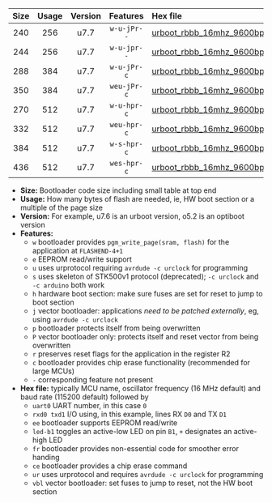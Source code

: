 |Size|Usage|Version|Features|Hex file|
|:-:|:-:|:-:|:-:|:--|
|240|256|u7.7|`w-u-jPr--`|[urboot_rbbb_16mhz_9600bps_uart0_rxd0_txd1_led+b5_ur_vbl.hex](https://raw.githubusercontent.com/stefanrueger/urboot.hex/main/boards/rbbb/fcpu_16mhz/9600_bps/urboot_rbbb_16mhz_9600bps_uart0_rxd0_txd1_led+b5_ur_vbl.hex)|
|244|256|u7.7|`w-u-jpr--`|[urboot_rbbb_16mhz_9600bps_uart0_rxd0_txd1_led+b5_fr_ur_vbl.hex](https://raw.githubusercontent.com/stefanrueger/urboot.hex/main/boards/rbbb/fcpu_16mhz/9600_bps/urboot_rbbb_16mhz_9600bps_uart0_rxd0_txd1_led+b5_fr_ur_vbl.hex)|
|288|384|u7.7|`w-u-jPr-c`|[urboot_rbbb_16mhz_9600bps_uart0_rxd0_txd1_led+b5_fr_ce_ur_vbl.hex](https://raw.githubusercontent.com/stefanrueger/urboot.hex/main/boards/rbbb/fcpu_16mhz/9600_bps/urboot_rbbb_16mhz_9600bps_uart0_rxd0_txd1_led+b5_fr_ce_ur_vbl.hex)|
|350|384|u7.7|`weu-jPr-c`|[urboot_rbbb_16mhz_9600bps_uart0_rxd0_txd1_ee_led+b5_fr_ce_ur_vbl.hex](https://raw.githubusercontent.com/stefanrueger/urboot.hex/main/boards/rbbb/fcpu_16mhz/9600_bps/urboot_rbbb_16mhz_9600bps_uart0_rxd0_txd1_ee_led+b5_fr_ce_ur_vbl.hex)|
|270|512|u7.7|`w-u-hpr-c`|[urboot_rbbb_16mhz_9600bps_uart0_rxd0_txd1_led+b5_fr_ce_ur.hex](https://raw.githubusercontent.com/stefanrueger/urboot.hex/main/boards/rbbb/fcpu_16mhz/9600_bps/urboot_rbbb_16mhz_9600bps_uart0_rxd0_txd1_led+b5_fr_ce_ur.hex)|
|332|512|u7.7|`weu-hpr-c`|[urboot_rbbb_16mhz_9600bps_uart0_rxd0_txd1_ee_led+b5_fr_ce_ur.hex](https://raw.githubusercontent.com/stefanrueger/urboot.hex/main/boards/rbbb/fcpu_16mhz/9600_bps/urboot_rbbb_16mhz_9600bps_uart0_rxd0_txd1_ee_led+b5_fr_ce_ur.hex)|
|384|512|u7.7|`w-s-hpr-c`|[urboot_rbbb_16mhz_9600bps_uart0_rxd0_txd1_led+b5_fr_ce.hex](https://raw.githubusercontent.com/stefanrueger/urboot.hex/main/boards/rbbb/fcpu_16mhz/9600_bps/urboot_rbbb_16mhz_9600bps_uart0_rxd0_txd1_led+b5_fr_ce.hex)|
|436|512|u7.7|`wes-hpr-c`|[urboot_rbbb_16mhz_9600bps_uart0_rxd0_txd1_ee_led+b5_fr_ce.hex](https://raw.githubusercontent.com/stefanrueger/urboot.hex/main/boards/rbbb/fcpu_16mhz/9600_bps/urboot_rbbb_16mhz_9600bps_uart0_rxd0_txd1_ee_led+b5_fr_ce.hex)|

- **Size:** Bootloader code size including small table at top end
- **Usage:** How many bytes of flash are needed, ie, HW boot section or a multiple of the page size
- **Version:** For example, u7.6 is an urboot version, o5.2 is an optiboot version
- **Features:**
  + `w` bootloader provides `pgm_write_page(sram, flash)` for the application at `FLASHEND-4+1`
  + `e` EEPROM read/write support
  + `u` uses urprotocol requiring `avrdude -c urclock` for programming
  + `s` uses skeleton of STK500v1 protocol (deprecated); `-c urclock` and `-c arduino` both work
  + `h` hardware boot section: make sure fuses are set for reset to jump to boot section
  + `j` vector bootloader: applications *need to be patched externally*, eg, using `avrdude -c urclock`
  + `p` bootloader protects itself from being overwritten
  + `P` vector bootloader only: protects itself and reset vector from being overwritten
  + `r` preserves reset flags for the application in the register R2
  + `c` bootloader provides chip erase functionality (recommended for large MCUs)
  + `-` corresponding feature not present
- **Hex file:** typically MCU name, oscillator frequency (16 MHz default) and baud rate (115200 default) followed by
  + `uart0` UART number, in this case `0`
  + `rxd0 txd1` I/O using, in this example, lines RX `D0` and TX `D1`
  + `ee` bootloader supports EEPROM read/write
  + `led-b1` toggles an active-low LED on pin `B1`, `+` designates an active-high LED
  + `fr` bootloader provides non-essential code for smoother error handing
  + `ce` bootloader provides a chip erase command
  + `ur` uses urprotocol and requires `avrdude -c urclock` for programming
  + `vbl` vector bootloader: set fuses to jump to reset, not the HW boot section
